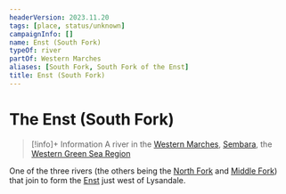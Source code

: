 ```yaml
---
headerVersion: 2023.11.20
tags: [place, status/unknown]
campaignInfo: []
name: Enst (South Fork)
typeOf: river
partOf: Western Marches
aliases: [South Fork, South Fork of the Enst]
title: Enst (South Fork)
---
```

# The Enst (South Fork)
>[!info]+ Information
> A river in the [Western Marches](<../../sembara/western-marches/western-marches.md>), [Sembara](<../../sembara/sembara.md>), the [Western Green Sea Region](<../../../western-green-sea/western-green-sea-region.md>)

One of the three rivers (the others being the [North Fork](<./enst-north-fork.md>) and [Middle Fork](<./enst-middle-fork.md>)) that join to form the [Enst](<./enst.md>) just west of Lysandale.
